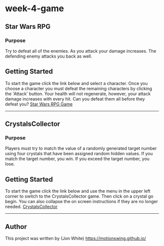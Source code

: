 # week-4-game

## Star Wars RPG

### Purpose

Try to defeat all of the enemies. As you attack your damage increases. The defending enemy attacks you back as well.

## Getting Started

To start the game click the link below and select a character. Once you choose a character you must defeat the remaining characters by clicking the 'Attack' button. Your health will not regenerate, however, your attack damage increases with every hit. Can you defeat them all before they defeat you?
[Star Wars RPG Game](https://motionswing.github.io/week-4-game/)

---

## CrystalsCollector

### Purpose

Players must try to match the value of a randomly generated target number using four crystals that have been assigned random hidden values. If you match the target number, you win. If you exceed the target number, you lose.

## Getting Started

To start the game click the link below and use the menu in the upper left corner to switch to the CrystalsCollector game. Then click on a crystal go begin. You can also collapse the on screen instructions if they are no longer needed.
[CrystalsCollector](https://motionswing.github.io/week-4-game/)

---

## Author

This project was written by 
(Jon White) https://motionswing.github.io/